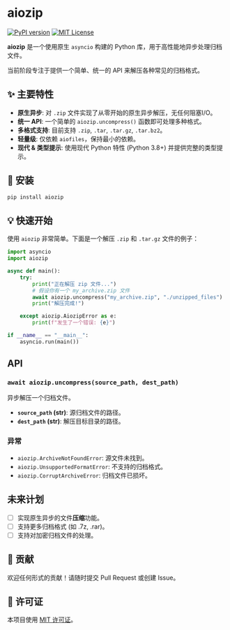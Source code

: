 # aiozip

[![PyPI version](https://badge.fury.io/py/aiozip.svg)](https://badge.fury.io/py/aiozip)
[![MIT License](https://img.shields.io/badge/License-MIT-green.svg)](https://choosealicense.com/licenses/mit/)

**aiozip** 是一个使用原生 `asyncio` 构建的 Python 库，用于高性能地异步处理归档文件。

当前阶段专注于提供一个简单、统一的 API 来解压各种常见的归档格式。

## ✨ 主要特性

* **原生异步**: 对 `.zip` 文件实现了从零开始的原生异步解压，无任何阻塞I/O。
* **统一 API**: 一个简单的 `aiozip.uncompress()` 函数即可处理多种格式。
* **多格式支持**: 目前支持 `.zip`, `.tar`, `.tar.gz`, `.tar.bz2`。
* **轻量级**: 仅依赖 `aiofiles`，保持最小的依赖。
* **现代 & 类型提示**: 使用现代 Python 特性 (Python 3.8+) 并提供完整的类型提示。

## 🚀 安装

```bash
pip install aiozip
```

## 💡 快速开始

使用 `aiozip` 非常简单。下面是一个解压 `.zip` 和 `.tar.gz` 文件的例子：

```python
import asyncio
import aiozip

async def main():
    try:
        print("正在解压 zip 文件...")
        # 假设你有一个 my_archive.zip 文件
        await aiozip.uncompress("my_archive.zip", "./unzipped_files")
        print("解压完成!")

    except aiozip.AiozipError as e:
        print(f"发生了一个错误: {e}")

if __name__ == "__main__":
    asyncio.run(main())
```

## API

### `await aiozip.uncompress(source_path, dest_path)`

异步解压一个归档文件。

* **`source_path` (str)**: 源归档文件的路径。
* **`dest_path` (str)**: 解压目标目录的路径。

### 异常

* `aiozip.ArchiveNotFoundError`: 源文件未找到。
* `aiozip.UnsupportedFormatError`: 不支持的归档格式。
* `aiozip.CorruptArchiveError`: 归档文件已损坏。

## 未来计划

* [ ] 实现原生异步的文件**压缩**功能。
* [ ] 支持更多归档格式 (如 .7z, .rar)。
* [ ] 支持对加密归档文件的处理。

## 🤝 贡献

欢迎任何形式的贡献！请随时提交 Pull Request 或创建 Issue。

## 📄 许可证

本项目使用 [MIT 许可证](LICENSE)。